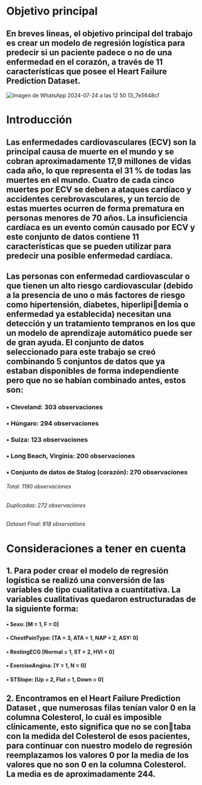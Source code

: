 # Objetivo principal #

## En breves lineas, el objetivo principal del trabajo es crear un modelo de regresión logística para predecir si un paciente padece o no de una enfermedad en el corazón, a través de 11 características que posee el Heart Failure Prediction Dataset.
![Imagen de WhatsApp 2024-07-24 a las 12 50 13_7e5648cf](https://github.com/user-attachments/assets/77408243-2bb0-477c-8f09-7b47c7f60fad)

# Introducción 
## Las enfermedades cardiovasculares (ECV) son la principal causa de muerte en el mundo y se cobran aproximadamente 17,9 millones de vidas cada año, lo que representa el 31 % de todas las muertes en el mundo. Cuatro de cada cinco muertes por ECV se deben a ataques cardíaco y accidentes cerebrovasculares, y un tercio de estas muertes ocurren de forma prematura en personas menores de 70 años. La insuficiencia cardíaca es un evento común causado por ECV y este conjunto de datos contiene 11 características que se pueden utilizar para predecir una posible enfermedad cardíaca.

## Las personas con enfermedad cardiovascular o que tienen un alto riesgo cardiovascular (debido a la presencia de uno o más factores de riesgo como hipertensión, diabetes, hiperlipidemia o enfermedad ya establecida) necesitan una detección y un tratamiento tempranos en los que un modelo de aprendizaje automático puede ser de gran ayuda. El conjunto de datos seleccionado para este trabajo se creó combinando 5 conjuntos de datos que ya estaban disponibles de forma independiente pero que no se habían combinado antes, estos son:
### • Cleveland: 303 observaciones
### • Húngaro: 294 observaciones
### • Suiza: 123 observaciones
### • Long Beach, Virginia: 200 observaciones 
### • Conjunto de datos de Stalog (corazón): 270 observaciones
###### Total: 1190 observaciones
###### Duplicadas: 272 observaciones
###### Dataset Final: 918 observations

# Consideraciones a tener en cuenta
## 1. Para poder crear el modelo de regresión logística se realizó una conversión de las variables de tipo cualitativa a cuantitativa. La variables cualitativas quedaron estructuradas de la siguiente forma:
#### • Sexo: [M = 1, F = 0]
#### • ChestPainType: [TA = 3, ATA = 1, NAP = 2, ASY: 0]
#### • RestingECG [Normal = 1, ST = 2, HVI = 0]
#### • ExerciseAngina: [Y = 1, N = 0]
#### • STSlope: [Up = 2, Flat = 1, Down = 0]
## 2. Encontramos en el Heart Failure Prediction Dataset , que numerosas filas tenían valor 0 en la columna Colesterol, lo cuál es imposible clínicamente, esto significa que no se contaba con la medida del Colesterol de esos pacientes, para continuar con nuestro modelo de regresión reemplazamos los valores 0 por la media de los valores que no son 0 en la columna Colesterol. La media es de aproximadamente 244.
